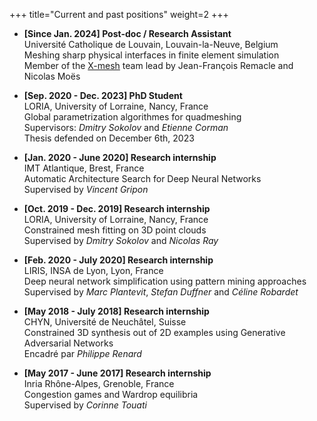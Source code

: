 +++
title="Current and past positions"
weight=2
+++

- **[Since Jan. 2024] Post-doc / Research Assistant**  
Université Catholique de Louvain, Louvain-la-Neuve, Belgium  
Meshing sharp physical interfaces in finite element simulation  
Member of the [X-mesh](https://www.x-mesh.eu/) team lead by Jean-François Remacle and Nicolas Moës  

- **[Sep. 2020 - Dec. 2023] PhD Student**  
LORIA, University of Lorraine, Nancy, France  
Global parametrization algorithmes for quadmeshing  
Supervisors: _Dmitry Sokolov_ and _Etienne Corman_  
Thesis defended on December 6th, 2023  

- **[Jan. 2020 - June 2020] Research internship**  
IMT Atlantique, Brest, France  
Automatic Architecture Search for Deep Neural Networks  
Supervised by _Vincent Gripon_  

- **[Oct. 2019 - Dec. 2019] Research internship**  
LORIA, University of Lorraine, Nancy, France  
Constrained mesh fitting on 3D point clouds  
Supervised by _Dmitry Sokolov_ and _Nicolas Ray_

- **[Feb. 2020 - July 2020] Research internship**  
LIRIS, INSA de Lyon, Lyon, France  
Deep neural network simplification using pattern mining approaches  
Supervised by _Marc Plantevit_, _Stefan Duffner_ and _Céline Robardet_  

- **[May 2018 - July 2018] Research internship**  
CHYN, Université de Neuchâtel, Suisse  
Constrained 3D synthesis out of 2D examples using Generative Adversarial Networks  
Encadré par _Philippe Renard_  

- **[May 2017 - June 2017] Research internship**  
Inria Rhône-Alpes, Grenoble, France  
Congestion games and Wardrop equilibria  
Supervised by _Corinne Touati_  